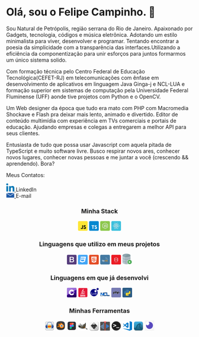 # Olá, sou o Felipe Campinho. 👋
Sou Natural de Petrópolis, região serrana do Rio de Janeiro. Apaixonado por Gadgets, tecnologia, códigos e música eletrônica. Adotando um estilo minimalista para viver, desenvolver e programar.
Tentando encontrar a poesia da simplicidade com a transparência das interfaces.Utilizando a eficiência da componentização para unir esforços para juntos formarmos um único sistema solido.

Com formação técnica pelo Centro Federal de Educação Tecnológica(CEFET-RJ) em telecomunicações com ênfase em desenvolvimento de aplicativos em linguagem Java Ginga-j e NCL-LUA e formação superior em sistemas de computação pela Universidade Federal Fluminense (UFF) aonde tive projetos com Python e o OpenCV.

Um Web designer da época que tudo era mato com PHP com Macromedia Shockave e Flash pra deixar mais lento, animado e divertido.
Editor de conteúdo multimídia com experiência em TVs comerciais e portais de educação.
Ajudando empresas e colegas a entregarem a melhor API para seus clientes.

Entusiasta de tudo que possa usar Javascript com aquela pitada de TypeScript e muito software livre.
Busco respirar novos ares, conhecer novos lugares, conhecer novas pessoas e me juntar a você (crescendo && aprendendo). Bora?

Meus Contatos:
<br/>
<p align="left">
  <a href="https://www.linkedin.com/in/felipecampinho/">
    <img alt="LinkedIn" width="22px" src="/assets/linkedin.svg" />
  </a>
    LinkedIn
<br/>
  <a href="mailto:felipe.campinho@hotmail.com">
    <img alt="Email" width="22px" src="/assets/email.png" /> 
  </a>
    E-mail
</p>

<h3 align="center" >Minha Stack</h3>
<p align="center">
  <img alt="JavaScript" width="26px" src="/assets/stack/javascript.svg" />
  <img alt="TypeScript" width="26px" src="/assets/stack/typescript.svg" />
  <img alt="Node.js" width="26px" src="/assets/stack/node.svg" />
  <img alt="React" width="26px" src="/assets/stack/reactjs.svg" />
</p>

<h3 align="center" >Linguagens que utilizo em meus projetos</h3>
<p align="center">
  <img alt="bootstrap" width="26px" src="/assets/support/bootstrap.svg" />
  <img alt="css3" width="26px" src="assets/support/css3.svg" />
  <img alt="html5" width="26px" src="assets/support/html5.svg" />
  <img alt="mysql" width="26px" src="assets/support/mysql.svg" />
  <img alt="oracle" width="26px" src="assets/support/oracle.svg" />
  <img alt="sql-developer" width="26px" src="assets/support/sql-developer.png" />
</p>

<h3 align="center" >Linguagens em que já desenvolvi</h3>
<p align="center">
  <img alt="sql-developer" width="26px" src="assets/used/c-sharp.svg" />
  <img alt="java" width="26px" src="assets/used/java.png" />
  <img alt="lua" width="26px" src="assets/used/lua.png" />
  <img alt="ncl" width="26px" src="assets/used/ncl.png" />
  <img alt="php" width="26px" src="assets/used/php.svg" />
  <img alt="python" width="26px" src="assets/used/python.svg" />
</p>

<h3 align="center" >Minhas Ferramentas </h3>
<p align="center">
  <img alt="audacity" width="26px" src="assets/tools/audacity.png" />
  <img alt="blender" width="26px" src="assets/tools/blender.png" />
  <img alt="figma" width="26px" src="assets/tools/figma.png" />
  <img alt="gimp" width="26px" src="assets/tools/gimp.png" />
  <img alt="inkscape" width="26px" src="assets/tools/inkscape.png" />
  <img alt="kdnlive" width="26px" src="assets/tools/kdnlive.png" />
  <img alt="terminal" width="26px" src="assets/tools/terminal.png" />
  <img alt="visual-studio-code" width="26px" src="assets/tools/visual-studio-code.png" />
  <img alt="wireshark-icon" width="26px" src="assets/tools/wireshark-icon.png" />
  <img alt="insomnia" width="26px" src="assets/support/insomnia.png" />
</p>








